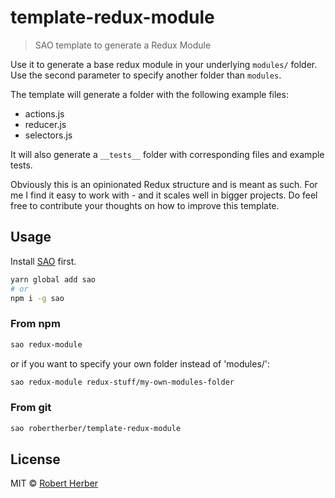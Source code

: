 # template-redux-module

> SAO template to generate a Redux Module

Use it to generate a base redux module in your underlying `modules/` folder. Use the second parameter to specify another folder than `modules`.

The template will generate a folder with the following example files:
* actions.js
* reducer.js
* selectors.js

It will also generate a `__tests__` folder with corresponding files and example tests.

Obviously this is an opinionated Redux structure and is meant as such. For me I find it easy to work with - and it scales well in bigger projects. Do feel free to contribute your thoughts on how to improve this template.

## Usage

Install [SAO](https://github.com/egoist/sao) first.

```bash
yarn global add sao
# or
npm i -g sao
```

### From npm

```bash
sao redux-module
```

or if you want to specify your own folder instead of 'modules/':

```bash
sao redux-module redux-stuff/my-own-modules-folder
```

### From git

```bash
sao robertherber/template-redux-module
```

## License

MIT &copy; [Robert Herber](https://github.com/robertherber)
